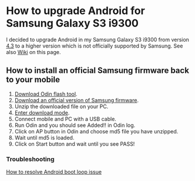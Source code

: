 # How to upgrade Android for Samsung Galaxy S3 i9300
I decided to upgrade Android in my Samsung Galaxy S3 i9300 from version [4.3](https://www.android.com/versions/jelly-bean-4-3/) to a higher version which is not officially supported by Samsung. See also [Wiki](https://github.com/chovanj/Android/wiki) on this page.

## How to install an official Samsung firmware back to your mobile
1. [Download Odin flash tool](https://github.com/chovanj/Android/wiki/Odin-flash-tool).
2. [Download an official version of Samsung firmware](https://github.com/chovanj/Android/wiki/Official-version-of-Samsung-firmware-for-your-mobile).
3. Unzip the downloaded file on your PC.
4. [Enter download mode](https://github.com/chovanj/Android/wiki/Samsung-Galaxy-S3-i9300-Download-Mode).
5. Connect mobile and PC with a USB cable.
6. Run Odin and you should see Added!! in Odin log.
7. Click on AP button in Odin and choose md5 file you have unzipped. 
8. Wait until md5 is loaded.
9. Click on Start button and wait until you see PASS!

### Troubleshooting
[How to resolve Android boot loop issue](https://github.com/chovanj/Android/wiki/How-to-resolve-Android-boot-loop-issue)

